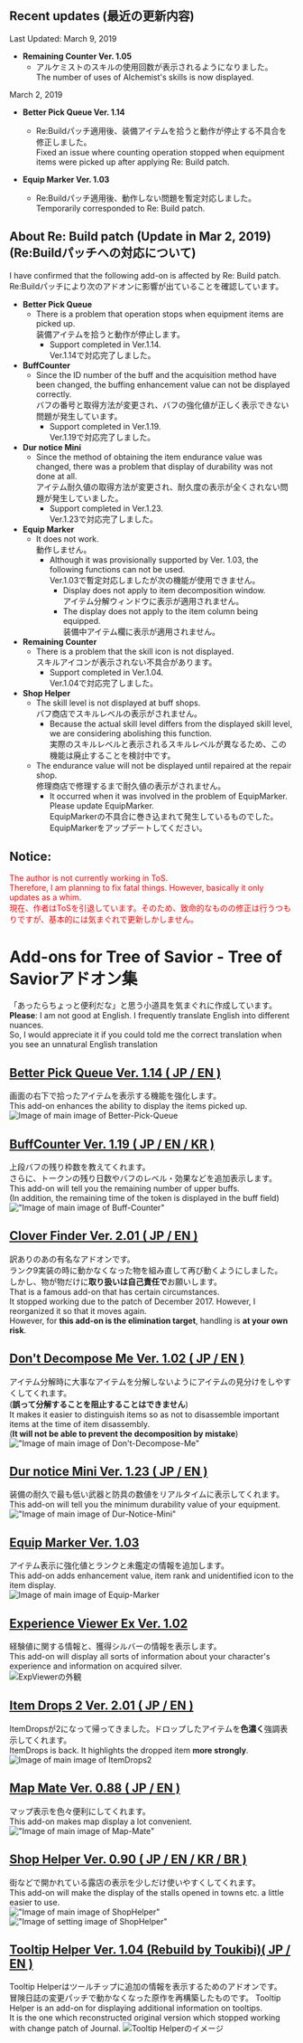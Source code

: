 ## Recent updates (最近の更新内容)

Last Updated: March 9, 2019

* **Remaining Counter Ver. 1.05**
  * アルケミストのスキルの使用回数が表示されるようになりました。<br>The number of uses of Alchemist's skills is now displayed.

March 2, 2019

* **Better Pick Queue Ver. 1.14**
  * Re:Buildパッチ適用後、装備アイテムを拾うと動作が停止する不具合を修正しました。<br>Fixed an issue where counting operation stopped when equipment items were picked up after applying Re: Build patch.

* **Equip Marker Ver. 1.03**
  * Re:Buildパッチ適用後、動作しない問題を暫定対応しました。<br>Temporarily corresponded to Re: Build patch.

## About Re: Build patch (Update in Mar 2, 2019) (Re:Buildパッチへの対応について)
I have confirmed that the following add-on is affected by Re: Build patch.  
Re:Buildパッチにより次のアドオンに影響が出ていることを確認しています。

* **Better Pick Queue**
  * There is a problem that operation stops when equipment items are picked up.<br>装備アイテムを拾うと動作が停止します。
    * Support completed in Ver.1.14.<br>Ver.1.14で対応完了しました。
* **BuffCounter**
  * Since the ID number of the buff and the acquisition method have been changed, the buffing enhancement value can not be displayed correctly.<br>バフの番号と取得方法が変更され、バフの強化値が正しく表示できない問題が発生しています。
    * Support completed in Ver.1.19.<br>Ver.1.19で対応完了しました。
* **Dur notice Mini**
  * Since the method of obtaining the item endurance value was changed, there was a problem that display of durability was not done at all.<br>アイテム耐久値の取得方法が変更され、耐久度の表示が全くされない問題が発生していました。
    * Support completed in Ver.1.23.<br>Ver.1.23で対応完了しました。
* **Equip Marker**
  * It does not work.<br>動作しません。
    * Although it was provisionally supported by Ver. 1.03, the following functions can not be used.<br>Ver.1.03で暫定対応しましたが次の機能が使用できません。
      * Display does not apply to item decomposition window.<br>アイテム分解ウィンドウに表示が適用されません。
      * The display does not apply to the item column being equipped.<br>装備中アイテム欄に表示が適用されません。
* **Remaining Counter**
  * There is a problem that the skill icon is not displayed.<br>スキルアイコンが表示されない不具合があります。
    * Support completed in Ver.1.04.<br>Ver.1.04で対応完了しました。
* **Shop Helper**
  * The skill level is not displayed at buff shops.<br>バフ商店でスキルレベルの表示がされません。
    * Because the actual skill level differs from the displayed skill level, we are considering abolishing this function.<br>実際のスキルレベルと表示されるスキルレベルが異なるため、この機能は廃止することを検討中です。
  * The endurance value will not be displayed until repaired at the repair shop.<br>修理商店で修理するまで耐久値の表示がされません。
    * It occurred when it was involved in the problem of EquipMarker.<br> Please update EquipMarker.<br>EquipMarkerの不具合に巻き込まれて発生しているものでした。EquipMarkerをアップデートしてください。

## Notice:
<span style="color:#FF0000;">The author is not currently working in ToS.  
Therefore, I am planning to fix fatal things. However, basically it only updates as a whim.  
現在、作者はToSを引退しています。そのため、致命的なものの修正は行うつもりですが、基本的には気まぐれで更新しかしません。</span>

# Add-ons for Tree of Savior - Tree of Saviorアドオン集
「あったらちょっと便利だな」と思う小道具を気まぐれに作成しています。    
**Please**:
I am not good at English. I frequently translate English into different nuances.  
So, I would appreciate it if you could told me the correct translation when you see an unnatural English translation  


## [Better Pick Queue Ver. 1.14 ( JP / EN )](https://github.com/Toukibi/ToSAddon/tree/master/BetterPickQueue)
画面の右下で拾ったアイテムを表示する機能を強化します。  
This add-on enhances the ability to display the items picked up.  
![Image of main image of Better-Pick-Queue](https://github.com/Toukibi/ToSAddon/blob/ForImage/BetterPickQueue/img/topimage2_ja.jpg?raw=true)    

## [BuffCounter Ver. 1.19 ( JP / EN / KR )](https://github.com/Toukibi/ToSAddon/tree/master/BuffCounter)
上段バフの残り枠数を教えてくれます。  
さらに、トークンの残り日数やバフのレベル・効果などを追加表示します。  
This add-on will tell you the remaining number of upper buffs.  
(In addition, the remaining time of the token is displayed in the buff field)  
!["Image of main image of Buff-Counter"](https://github.com/Toukibi/ToSAddon/raw/ForImage/BuffCounter/img/topimage.png?raw=true)  

## [Clover Finder Ver. 2.01 ( JP / EN )](https://github.com/Toukibi/ToSAddon/tree/master/Do-It-Yourself/With_ipf/CloverFinder)
訳ありのあの有名なアドオンです。  
ランク9実装の時に動かなくなった物を組み直して再び動くようにしました。  
しかし、物が物だけに**取り扱いは自己責任で**お願いします。  
That is a famous add-on that has certain circumstances.  
It stopped working due to the patch of December 2017. However, I reorganized it so that it moves again.  
However, for **this add-on is the elimination target**, handling is **at your own risk**.  

## [Don't Decompose Me Ver. 1.02 ( JP / EN )](https://github.com/Toukibi/ToSAddon/tree/master/DontDecomposeMe)
アイテム分解時に大事なアイテムを分解しないようにアイテムの見分けをしやすくしてくれます。  
(**誤って分解することを阻止することはできません**)   
It makes it easier to distinguish items so as not to disassemble important items at the time of item disassembly.  
(**It will not be able to prevent the decomposition by mistake**)  
!["Image of main image of Don't-Decompose-Me"](https://github.com/Toukibi/ToSAddon/blob/ForImage/DontDecomposeMe/img/topimage_ja.png?raw=true)  

## [Dur notice Mini Ver. 1.23 ( JP / EN )](https://github.com/Toukibi/ToSAddon/tree/master/DurNoticeMini)
装備の耐久で最も低い武器と防具の数値をリアルタイムに表示してくれます。  
This add-on will tell you the minimum durability value of your equipment.  
!["Image of main image of Dur-Notice-Mini"](https://github.com/Toukibi/ToSAddon/blob/ForImage/DurNoticeMini/Main/img/topimage.png?raw=true)  

## [Equip Marker Ver. 1.03 ](https://github.com/Toukibi/ToSAddon/tree/master/EquipMarker)
アイテム表示に強化値とランクと未鑑定の情報を追加します。  
This add-on adds enhancement value, item rank and unidentified icon to the item display.    
![Image of main image of Equip-Marker](https://github.com/Toukibi/ToSAddon/blob/ForImage/EquipMarker/img/topimage_ja.jpg?raw=true)    

## [Experience Viewer Ex Ver. 1.02](https://github.com/Toukibi/ToSAddon/tree/master/ExpViewer_Ex)
経験値に関する情報と、獲得シルバーの情報を表示します。  
This add-on will display all sorts of information about your character's experience and information on acquired silver.  
![ExpViewerの外観](https://github.com/Toukibi/ToSAddon/blob/ForImage/ExpViewer_Ex/img/topimage_ja.jpg?raw=true)

## [Item Drops 2 Ver. 2.01 ( JP / EN )](https://github.com/Toukibi/ToSAddon/tree/master/ItemDrops2)
ItemDropsが2になって帰ってきました。ドロップしたアイテムを**色濃く**強調表示してくれます。  
ItemDrops is back. It highlights the dropped item **more strongly**.    
![Image of main image of ItemDrops2](https://github.com/Toukibi/ToSAddon/blob/ForImage/ItemDrops2/img/topimage_ja.jpg?raw=true)    

## [Map Mate Ver. 0.88 ( JP / EN )](https://github.com/Toukibi/ToSAddon/tree/master/MapMate)
マップ表示を色々便利にしてくれます。  
This add-on makes map display a lot convenient.   
!["Image of main image of Map-Mate"](https://github.com/Toukibi/ToSAddon/blob/ForImage/MapMate/image/MapMate_MiniMap.png?raw=true)  

## [Shop Helper Ver. 0.90 ( JP / EN / KR / BR )](https://github.com/Toukibi/ToSAddon/tree/master/ShopHelper)
街などで開かれている露店の表示を少しだけ使いやすくしてくれます。  
This add-on will make the display of the stalls opened in towns etc. a little easier to use.  
!["Image of main image of ShopHelper"](https://github.com/Toukibi/ToSAddon/blob/forImageStrage/ShopHelper/img/ShopHelperImage.jpg?raw=true)
!["Image of setting image of ShopHelper"](https://github.com/Toukibi/ToSAddon/blob/forImageStrage/ShopHelper/img/option_jp.jpg?raw=true)  

## [Tooltip Helper Ver. 1.04 (Rebuild by Toukibi)( JP / EN )](https://github.com/Toukibi/ToSAddon/tree/master/TooltipHelper_Rebuild)
Tooltip Helperはツールチップに追加の情報を表示するためのアドオンです。  
冒険日誌の変更パッチで動かなくなった原作を再構築したものです。
Tooltip Helper is an add-on for displaying additional information on tooltips.  
It is the one which reconstructed original version which stopped working with change patch of Journal.
![Tooltip Helperのイメージ](https://github.com/Toukibi/ToSAddon/raw/ForImage/TooltipHelper_Rebuild/img/topimage_s_ja.jpg?raw=true)
